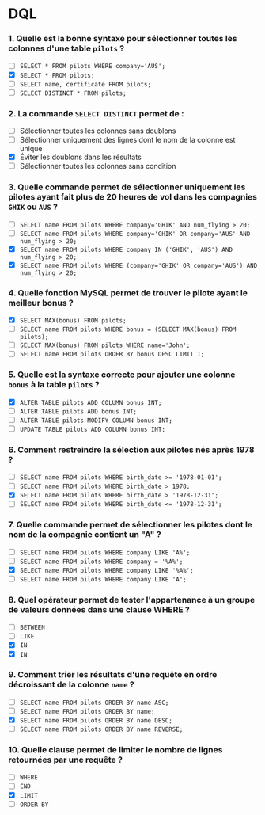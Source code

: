 # DQL 

### 1. Quelle est la bonne syntaxe pour sélectionner toutes les colonnes d'une table `pilots` ?
- [ ] `SELECT * FROM pilots WHERE company='AUS';`
- [x] `SELECT * FROM pilots;`
- [ ] `SELECT name, certificate FROM pilots;`
- [ ] `SELECT DISTINCT * FROM pilots;`

### 2. La commande `SELECT DISTINCT` permet de :
- [ ] Sélectionner toutes les colonnes sans doublons
- [ ] Sélectionner uniquement des lignes dont le nom de la colonne est unique
- [x] Éviter les doublons dans les résultats
- [ ] Sélectionner toutes les colonnes sans condition

### 3. Quelle commande permet de sélectionner uniquement les pilotes ayant fait plus de 20 heures de vol dans les compagnies `GHIK` ou `AUS` ?
- [ ] `SELECT name FROM pilots WHERE company='GHIK' AND num_flying > 20;`
- [ ] `SELECT name FROM pilots WHERE company='GHIK' OR company='AUS' AND num_flying > 20;`
- [x] `SELECT name FROM pilots WHERE company IN ('GHIK', 'AUS') AND num_flying > 20;`
- [x] `SELECT name FROM pilots WHERE (company='GHIK' OR company='AUS') AND num_flying > 20;`

### 4. Quelle fonction MySQL permet de trouver le pilote ayant le meilleur bonus ?
- [x] `SELECT MAX(bonus) FROM pilots;`
- [ ] `SELECT name FROM pilots WHERE bonus = (SELECT MAX(bonus) FROM pilots);`
- [ ] `SELECT MAX(bonus) FROM pilots WHERE name='John';`
- [ ] `SELECT name FROM pilots ORDER BY bonus DESC LIMIT 1;`

### 5. Quelle est la syntaxe correcte pour ajouter une colonne `bonus` à la table `pilots` ?
- [x] `ALTER TABLE pilots ADD COLUMN bonus INT;`
- [ ] `ALTER TABLE pilots ADD bonus INT;`
- [ ] `ALTER TABLE pilots MODIFY COLUMN bonus INT;`
- [ ] `UPDATE TABLE pilots ADD COLUMN bonus INT;`

### 6. Comment restreindre la sélection aux pilotes nés après 1978 ?
- [ ] `SELECT name FROM pilots WHERE birth_date >= '1978-01-01';`
- [ ] `SELECT name FROM pilots WHERE birth_date > 1978;`
- [x] `SELECT name FROM pilots WHERE birth_date > '1978-12-31';`
- [ ] `SELECT name FROM pilots WHERE birth_date <= '1978-12-31';`

### 7. Quelle commande permet de sélectionner les pilotes dont le nom de la compagnie contient un "A" ?
- [ ] `SELECT name FROM pilots WHERE company LIKE 'A%';`
- [ ] `SELECT name FROM pilots WHERE company = '%A%';`
- [x] `SELECT name FROM pilots WHERE company LIKE '%A%';`
- [ ] `SELECT name FROM pilots WHERE company LIKE 'A';`

### 8. Quel opérateur permet de tester l'appartenance à un groupe de valeurs données dans une clause WHERE ?
- [ ] `BETWEEN`
- [ ] `LIKE`
- [x] `IN`
- [x] `IN`

### 9. Comment trier les résultats d'une requête en ordre décroissant de la colonne `name` ?
- [ ] `SELECT name FROM pilots ORDER BY name ASC;`
- [ ] `SELECT name FROM pilots ORDER BY name;`
- [x] `SELECT name FROM pilots ORDER BY name DESC;`
- [ ] `SELECT name FROM pilots ORDER BY name REVERSE;`

### 10. Quelle clause permet de limiter le nombre de lignes retournées par une requête ?
- [ ] `WHERE`
- [ ] `END`
- [x] `LIMIT`
- [ ] `ORDER BY`